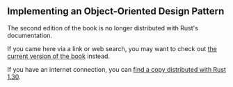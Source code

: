 ## Implementing an Object-Oriented Design Pattern

The second edition of the book is no longer distributed with Rust's documentation.

If you came here via a link or web search, you may want to check out [the current
version of the book](../ch17-03-oo-design-patterns.md) instead.

If you have an internet connection, you can [find a copy distributed with
Rust
1.30](https://doc.rust-lang.org/1.30.0/book/second-edition/ch17-03-oo-design-patterns.html).